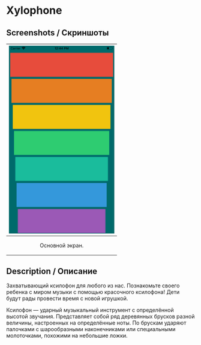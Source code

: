 # Xylophone


Screenshots /  Скриншоты
-----------------------------------

| <img height="500" src="https://github.com/muriginvlad/Xylophone/raw/master/Screenshots/Screenshot.png" /> | 
|-------------| 
|<p align="center">Основной экран.</p>|




Description / Описание
-----------------------------------

Захватывающий ксилофон для любого из нас. Познакомьте своего ребенка с миром музыки с помощью красочного ксилофона! Дети будут рады провести время с новой игрушкой.


Ксилофон — ударный музыкальный инструмент с определённой высотой звучания. Представляет собой ряд деревянных брусков разной величины, настроенных на определённые ноты. По брускам ударяют палочками с шарообразными наконечниками или специальными молоточками, похожими на небольшие ложки.





